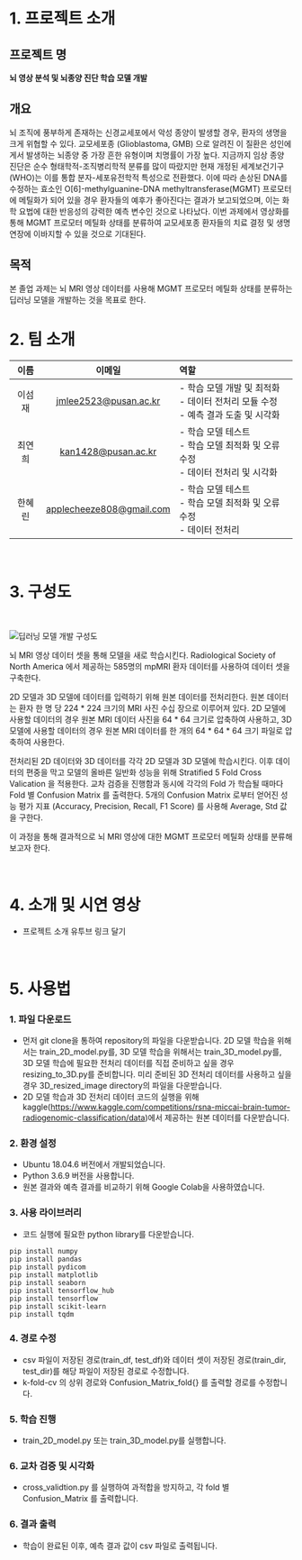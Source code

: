 # 1. 프로젝트 소개

## 프로젝트 명
   **뇌 영상 분석 및 뇌종양 진단 학습 모델 개발**
<br/>
## 개요
 뇌 조직에 풍부하게 존재하는 신경교세포에서 악성 종양이 발생할 경우, 환자의 생명을 크게 위협할 수 있다. 교모세포종 (Glioblastoma, GMB) 으로 알려진 이 질환은 성인에게서 발생하는 뇌종양 중 가장 흔한 유형이며 치명률이 가장 높다.
 지금까지 임상 종양 진단은 순수 형태학적-조직병리학적 분류를 많이 따랐지만 현재 개정된 세계보건기구(WHO)는 이를 통합 분자-세포유전학적 특성으로 전환했다. 이에 따라 손상된 DNA를 수정하는 효소인 O[6]-methylguanine-DNA methyltransferase(MGMT) 프로모터에 메틸화가 되어 있을 경우 환자들의 예후가 좋아진다는 결과가 보고되었으며, 이는 화학 요법에 대한 반응성의 강력한 예측 변수인 것으로 나타났다.
 이번 과제에서 영상화를 통해 MGMT 프로모터 메틸화 상태를 분류하여 교모세포종 환자들의 치료 결정 및 생명 연장에 이바지할 수 있을 것으로 기대된다.
 <br/>
 ## 목적
 본 졸업 과제는 뇌 MRI 영상 데이터를 사용해 MGMT 프로모터 메틸화 상태를 분류하는 딥러닝 모델을 개발하는 것을 목표로 한다.
 <br/>
# 2. 팀 소개
|이름|이메일|역할|
|:----:|:-------:|:-------|
|이섬재|jmlee2523@pusan.ac.kr|- 학습 모델 개발 및 최적화 <br/>- 데이터 전처리 모듈 수정 <br/>- 예측 결과 도출 및 시각화|
|최연희|kan1428@pusan.ac.kr|- 학습 모델 테스트 <br/>- 학습 모델 최적화 및 오류 수정 <br/>- 데이터 전처리 및 시각화|
|한혜린|applecheeze808@gmail.com|- 학습 모델 테스트 <br/>- 학습 모델 최적화 및 오류 수정 <br/>- 데이터 전처리|
<br/>

# 3. 구성도
<br/>

![딥러닝 모델 개발 구성도](https://user-images.githubusercontent.com/105485617/195505793-3668c641-d472-4404-9d9c-9ad7f1eb2156.png)

 뇌 MRI 영상 데이터 셋을 통해 모델을 새로 학습시킨다. Radiological Society of North America 에서 제공하는 585명의 mpMRI 환자 데이터를 사용하여 데이터 셋을 구축한다.
 <br/>

 2D 모델과 3D 모델에 데이터를 입력하기 위해 원본 데이터를 전처리한다. 원본 데이터는 환자 한 명 당 224 * 224 크기의 MRI 사진 수십 장으로 이루어져 있다. 2D 모델에 사용할 데이터의 경우 원본 MRI 데이터 사진을 64 * 64 크기로 압축하여 사용하고, 3D 모델에 사용할 데이터의 경우 원본 MRI 데이터를 한 개의 64 * 64 * 64 크기 파일로 압축하여 사용한다.
 <br/>

 전처리된 2D 데이터와 3D 데이터를 각각 2D 모델과 3D 모델에 학습시킨다. 이후 데이터의 편중을 막고 모델의 올바른 일반화 성능을 위해 Stratified 5 Fold Cross Valication 을 적용한다. 교차 검증을 진행함과 동시에 각각의 Fold 가 학습될 때마다 Fold 별 Confusion Matrix 를 출력한다. 5개의 Confusion Matrix 로부터 얻어진 성능 평가 지표 (Accuracy, Precision, Recall, F1 Score) 를 사용해 Average, Std 값을 구한다.
 <br/>

 이 과정을 통해 결과적으로 뇌 MRI 영상에 대한 MGMT 프로모터 메틸화 상태를 분류해보고자 한다.

<br/>

# 4. 소개 및 시연 영상
- 프로젝트 소개 유투브 링크 달기
<br/>

# 5. 사용법

### 1. 파일 다운로드
* 먼저 git clone을 통하여 repository의 파일을 다운받습니다. 2D 모델 학습을 위해서는 train_2D_model.py를, 3D 모델 학습을 위해서는 train_3D_model.py를, 3D 모델 학습에 필요한 전처리 데이터를 직접 준비하고 싶을 경우 resizing_to_3D.py를 준비합니다. 미리 준비된 3D 전처리 데이터를 사용하고 싶을 경우 3D_resized_image directory의 파일을 다운받습니다.
* 2D 모델 학습과 3D 전처리 데이터 코드의 실행을 위해 kaggle(https://www.kaggle.com/competitions/rsna-miccai-brain-tumor-radiogenomic-classification/data)에서 제공하는 원본 데이터를 다운받습니다.

### 2. 환경 설정
* Ubuntu 18.04.6 버전에서 개발되었습니다.
* Python 3.6.9 버전을 사용합니다. 
* 원본 결과와 예측 결과를 비교하기 위해 Google Colab을 사용하였습니다.

### 3. 사용 라이브러리
* 코드 실행에 필요한 python library를 다운받습니다.
```
pip install numpy
pip install pandas
pip install pydicom
pip install matplotlib
pip install seaborn
pip install tensorflow_hub
pip install tensorflow
pip install scikit-learn
pip install tqdm
```

### 4. 경로 수정
* csv 파일이 저장된 경로(train_df, test_df)와 데이터 셋이 저장된 경로(train_dir, test_dir)를 해당 파일이 저장된 경로로 수정합니다.
* k-fold-cv 의 상위 경로와 Confusion_Matrix_fold{} 를 출력할 경로를 수정합니다. 

### 5. 학습 진행
* train_2D_model.py 또는 train_3D_model.py를 실행합니다.

### 6. 교차 검증 및 시각화
* cross_validtion.py 를 실행하여 과적합을 방지하고, 각 fold 별 Confusion_Matrix 를 출력합니다.

### 6. 결과 출력
* 학습이 완료된 이후, 예측 결과 값이 csv 파일로 출력됩니다.


